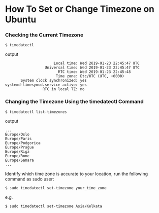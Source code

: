 # How To Set or Change Timezone on Ubuntu


### Checking the Current Timezone
```
$ timedatectl
```

output 

```
                      Local time: Wed 2019-01-23 22:45:47 UTC
                  Universal time: Wed 2019-01-23 22:45:47 UTC
                        RTC time: Wed 2019-01-23 22:45:48
                       Time zone: Etc/UTC (UTC, +0000)
       System clock synchronized: yes
systemd-timesyncd.service active: yes
                 RTC in local TZ: no
```
   
   
   
   

### Changing the Timezone Using the timedatectl Command
```
$ timedatectl list-timezones
```

output
```
...
Europe/Oslo
Europe/Paris
Europe/Podgorica
Europe/Prague
Europe/Riga
Europe/Rome
Europe/Samara
...
```

Identify which time zone is accurate to your location, run the following command as sudo user:
```
$ sudo timedatectl set-timezone your_time_zone
```

e.g.
```
$ sudo timedatectl set-timezone Asia/Kolkata
```


